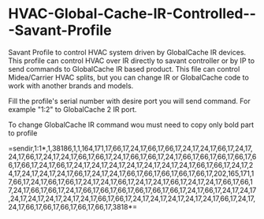 # HVAC-Global-Cache-IR-Controlled---Savant-Profile

Savant Profile to control HVAC system driven by GlobalCache IR devices. This profile can control HVAC over IR directly to savant controller or by IP to send commands to GlobalCache IR based product.
This file can control Midea/Carrier HVAC splits, but you can change IR or GlobalCache code to work with another brands and models.

Fill the profile's serial number with desire port you will send command. For example "1:2" to GlobalCache 2 IR port.  

To change GlobalCache IR command wou must need to copy only bold part to profile

=sendir,1:1*,1,38186,1,1,164,171,17,66,17,24,17,66,17,66,17,24,17,24,17,66,17,24,17,24,17,66,17,24,17,24,17,66,17,66,17,24,17,66,17,66,17,24,17,66,17,66,17,66,17,66,17,66,17,66,17,24,17,66,17,24,17,24,17,24,17,24,17,24,17,24,17,24,17,66,17,66,17,24,17,24,17,24,17,24,17,24,17,66,17,24,17,24,17,66,17,66,17,66,17,66,17,66,17,202,165,171,17,66,17,24,17,66,17,66,17,24,17,24,17,66,17,24,17,24,17,66,17,24,17,24,17,66,17,66,17,24,17,66,17,66,17,24,17,66,17,66,17,66,17,66,17,66,17,66,17,24,17,66,17,24,17,24,17,24,17,24,17,24,17,24,17,24,17,66,17,66,17,24,17,24,17,24,17,24,17,24,17,66,17,24,17,24,17,66,17,66,17,66,17,66,17,66,17,3818*=

